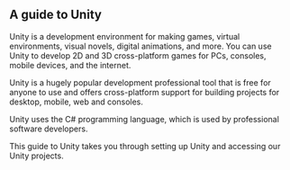 ## A guide to Unity

Unity is a development environment for making games, virtual environments, visual novels, digital animations, and more. You can use Unity to develop 2D and 3D cross-platform games for PCs, consoles, mobile devices, and the internet.

Unity is a hugely popular development professional tool that is free for anyone to use and offers cross-platform support for building projects for desktop, mobile, web and consoles.

Unity uses the C# programming language, which is used by professional software developers. 

This guide to Unity takes you through setting up Unity and accessing our Unity projects. 
